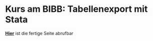 # Kurs am BIBB: Tabellenexport mit Stata
**[Hier](https://filius23.github.io/StataBIBB_tables2022/)** ist die fertige Seite abrufbar
